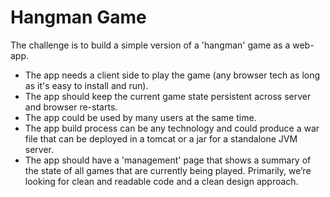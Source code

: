 # Hangman Game

The challenge is to build a simple version of a 'hangman' game as a web-app. 

 - The app needs a client side to play the game (any browser tech as long as it's easy to install and run). 
 - The app should keep the current game state persistent across server and browser re-starts. 
 - The app could be used by many users at the same time. 
 - The app build process can be any technology and could produce a war file that can be deployed in a tomcat or a jar for a standalone JVM server. 
 - The app should have a 'management' page that shows a summary of the state of all games that are currently being played. Primarily, we’re looking for clean and readable code and a clean design approach.
 